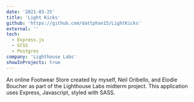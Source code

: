 ```yaml
---
date: '2021-03-25'
title: 'Light Kicks'
github: 'https://github.com/dattphan15/LightKicks'
external: ''
tech:
  - Express.js
  - SCSS
  - Postgres
company: 'Lighthouse Labs'
showInProjects: true
---
```


An online Footwear Store created by myself, Neil Oribello, and Elodie Boucher as part of the Lighthouse Labs midterm project. This application uses Express, Javascript, styled with SASS.
